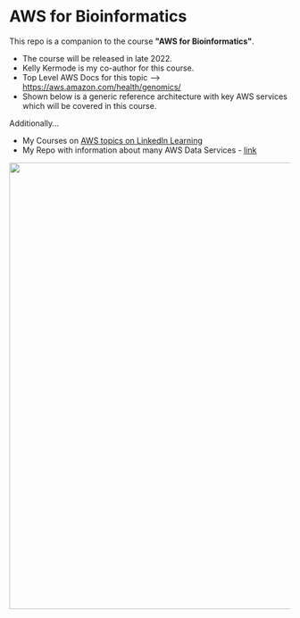 # AWS for Bioinformatics

This repo is a companion to the course **"AWS for Bioinformatics"**.  
- The course will be released in late 2022. 
- Kelly Kermode is my co-author for this course. 
- Top Level AWS Docs for this topic --> https://aws.amazon.com/health/genomics/
- Shown below is a generic reference architecture with key AWS services which will be covered in this course.

Additionally...
- My Courses on [AWS topics on LinkedIn Learning](https://www.linkedin.com/learning/instructors/lynn-langit)
- My Repo with information about many AWS Data Services - [link](https://github.com/lynnlangit/Hello-AWS-Data-Services)

<img src="https://github.com/lynnlangit/aws-for-bioinformatics/blob/main/images/aws-images/aws-genomics-arch.png" width=800>

